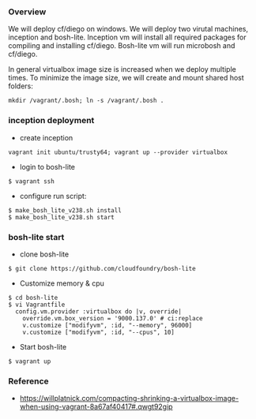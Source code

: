 
### Overview
We will deploy cf/diego on windows. 
We will deploy two virutal machines, inception and bosh-lite. 
Inception vm will install all required packages for compiling and installing cf/diego.
Bosh-lite vm will run microbosh and cf/diego.

In general virtualbox image size is increased when we deploy multiple times. 
To minimize the image size, we will create and mount shared host folders:

```
mkdir /vagrant/.bosh; ln -s /vagrant/.bosh .
```

### inception deployment
- create inception
```
vagrant init ubuntu/trusty64; vagrant up --provider virtualbox
```

- login to bosh-lite
```
$ vagrant ssh
```

- configure run script: 
```
$ make_bosh_lite_v238.sh install
$ make_bosh_lite_v238.sh start
```



### bosh-lite start
- clone bosh-lite 
```
$ git clone https://github.com/cloudfoundry/bosh-lite
```
- Customize memory & cpu
```
$ cd bosh-lite
$ vi Vagrantfile
  config.vm.provider :virtualbox do |v, override|
    override.vm.box_version = '9000.137.0' # ci:replace
    v.customize ["modifyvm", :id, "--memory", 96000]
    v.customize ["modifyvm", :id, "--cpus", 10]
```
- Start bosh-lite
```
$ vagrant up
```


### Reference
- https://willplatnick.com/compacting-shrinking-a-virtualbox-image-when-using-vagrant-8a67af40417#.qwgt92gip
